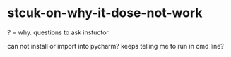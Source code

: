 # stcuk-on-why-it-dose-not-work
? = why.
questions to ask instuctor

can not install or import into pycharm?
keeps telling me to run in cmd line?
